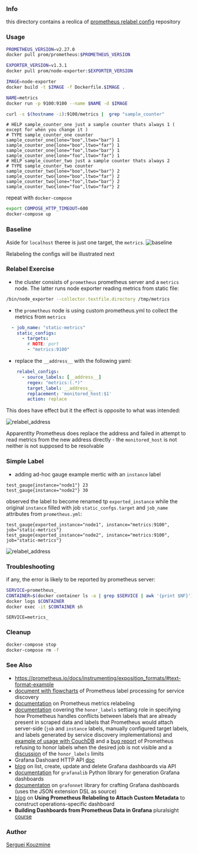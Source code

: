 ### Info
this directory contains a reolica of
[prometheus relabel config](https://github.com/mrWinston/relabel-config-playground) repository
### Usage

```sh
PROMETHEUS_VERSION=v2.27.0
docker pull prom/prometheus:$PROMETHEUS_VERSION
```	
```sh
EXPORTER_VERSION=v1.3.1
docker pull prom/node-exporter:$EXPORTER_VERSION
```	
```sh
IMAGE=node-exporter
docker build -t $IMAGE -f Dockerfile.$IMAGE .
```
```sh
NAME=metrics
docker run -p 9100:9100 --name $NAME -d $IMAGE
```

```sh
curl -s $(hostname -i):9100/metrics |  grep "sample_counter"
```	
```text
# HELP sample_counter_one just a sample counter thats always 1 ( except for when you change it )
# TYPE sample_counter_one counter
sample_counter_one{lone="boo",ltwo="bar"} 1
sample_counter_one{lone="boo",ltwo="far"} 1
sample_counter_one{lone="foo",ltwo="bar"} 1
sample_counter_one{lone="foo",ltwo="far"} 1
# HELP sample_counter_two just a sample counter thats always 2
# TYPE sample_counter_two counter
sample_counter_two{lone="boo",ltwo="bar"} 2
sample_counter_two{lone="boo",ltwo="far"} 2
sample_counter_two{lone="foo",ltwo="bar"} 2
sample_counter_two{lone="foo",ltwo="far"} 2
```
repeat with `docker-compose`
```sh
export COMPOSE_HTTP_TIMEOUT=600
docker-compose up
```
### Baseline

Aside for `localhost` theree is just one target, the `metrics`.
![baseline](https://github.com/sergueik/springboot_study/blob/master/basic-prometheus-relabel-config/screenshots/capture-baseline.png) 

Relabeling the configs will be illustrated next
### Relabel Exercise

* the cluster consists of `prometheus`  prometheus server and a `metrics` node. The latter runs node exporter reading metrics from static file:
```sh
/bin/node_exporter --collector.textfile.directory /tmp/metrics
```
* the `prometheus` node is using custom  prometheus.yml to collect the metrics from `metrics`
```YAML
  - job_name: "static-metrics"
    static_configs:
      - targets:
        # NOTE: port
        - "metrics:9100"
```
* replace the `__address__` with the following yaml:
```YAML
    relabel_configs:
      - source_labels: [__address__]
        regex: "metrics:(.*)"
        target_label: __address__
        replacement: 'monitored_host:$1'
        action: replace
```
This does have effect but it the effect is opposite to what was intended:

![relabel_address](https://github.com/sergueik/springboot_study/blob/master/basic-prometheus-relabel-config/screenshots/capture-relabel_address.png) 

Apparentlty Prometheus does replace the address and failed in attempt to read metrics from the new address directly - the `monitored_host` is not neither is not supposed to be resolvable
### Simple Label
* adding ad-hoc gauge example mertic with an `instance` label

```text
test_gauge{instance="node1"} 23
test_gauge{instance="node2"} 30
```
observed the label to become renamed  tp `exported_instance` while the original `instance` filled with job `static_confgs.target` and `job_name` attributes from `prometheus.yml`:

```text
test_gauge{exported_instance="node1", instance="metrics:9100", job="static-metrics"}
test_gauge{exported_instance="node2", instance="metrics:9100", job="static-metrics"}

```

![relabel_address](https://github.com/sergueik/springboot_study/blob/master/basic-prometheus-relabel-config/screenshots/capture_gauges.png) 
### Troubleshooting 

if any, the error  is likely to be reported by prometheus server:
```sh
SERVICE=prometheus_
CONTAINER=$(docker container ls -a | grep $SERVICE | awk '{print $NF}')
docker logs $CONTAINER
docker exec -it $CONTAINER sh
```
```
SERVICE=metrics_
```
### Cleanup
```sh
docker-compose stop
docker-compose rm -f
```
### See Also

  * https://prometheus.io/docs/instrumenting/exposition_formats/#text-format-example
  * [document with flowcharts](https://www.robustperception.io/life-of-a-label) of Prometheus label processing for service discovery
  * [documentation](https://grafana.com/docs/grafana-cloud/metrics-control-usage/control-prometheus-metrics-usage/usage-reduction/?plcmt=footer) on Prometheus metrics relabeling
  * [documentation](https://prometheus.io/docs/prometheus/latest/configuration/configuration/) covering the `honor_labels` settiang role in specifying how Prometheus handles conflicts between labels that are already present in scraped data and labels that Prometheus would attach server-side (`job` and `instance` labels, manually configured target labels, and labels generated by service discovery implementations) and [example of usage with CouchDB](https://developer.couchbase.com/tutorial-configure-prometheus?learningPath=learn/couchbase-prometheus-integration-guide) and a [bug report](https://github.com/open-telemetry/opentelemetry-collector-contrib/issues/5757) of Prometheus refusing to honor labels when the desired job is not visible and a [discussion](https://stackoverflow.com/questions/57273483/prometheus-honor-labels-how-to-make-it-apply-to-the-internal-metrics-like-sc) of the `honor_labels` limits
  * Grafana Dashoard HTTP API [doc](https://grafana.com/docs/grafana/latest/http_api/dashboard/) 
  * [blog](https://avleonov.com/2020/06/10/how-to-list-create-update-and-delete-grafana-dashboards-via-api/) on list, create, update and delete Grafana dashboards via API
  * [documentation](https://grafanalib.readthedocs.io/en/stable/getting-started.html) for `grafanalib` Python library for generation Grafana dashboards
  * [documentaton](https://grafana.github.io/grafonnet-lib/) on `grafonnet` library for crafting Grafana dashboards (uses the JSON extension DSL as source)
  * [blog](https://brendonmatheson.com/2021/04/03/using-prometheus-relabeling-to-attach-custom-metadata.html) on __Using Prometheus Relabeling to Attach Custom Metadata__ to construct operations-specific dashboard
  * __Building Dashboards from Prometheus Data in Grafana__ pluralsight [course](https://app.pluralsight.com/library/courses/prometheus-grafana-building-dashboards-data/table-of-contents)


### Author
[Serguei Kouzmine](kouzmine_serguei@yahoo.com)
